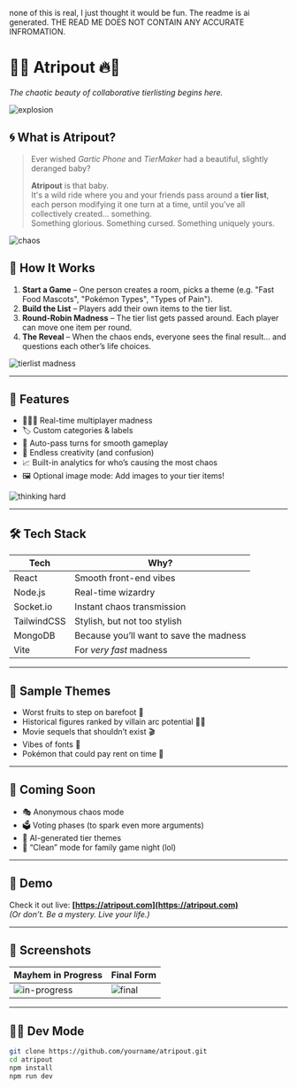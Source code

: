 none of this is real, I just thought it would be fun. The readme is ai generated.
THE READ ME DOES NOT CONTAIN ANY ACCURATE INFROMATION.

# 🎨🔥 Atripout 🔥🎨  
*The chaotic beauty of collaborative tierlisting begins here.*

![explosion](https://media.giphy.com/media/l0HlOvJ7yaacpuSas/giphy.gif)

## 🌀 What is Atripout?

> Ever wished *Gartic Phone* and *TierMaker* had a beautiful, slightly deranged baby?  
>  
> **Atripout** is that baby.  
> It's a wild ride where you and your friends pass around a **tier list**, each person modifying it one turn at a time, until you've all collectively created... something.   
> Something glorious. Something cursed. Something uniquely yours.

![chaos](https://media.giphy.com/media/3orieRzj7Jnele7UUY/giphy.gif)

## 🚀 How It Works

1. **Start a Game** – One person creates a room, picks a theme (e.g. "Fast Food Mascots", "Pokémon Types", "Types of Pain").
2. **Build the List** – Players add their own items to the tier list.
3. **Round-Robin Madness** – The tier list gets passed around. Each player can move one item per round.
4. **The Reveal** – When the chaos ends, everyone sees the final result... and questions each other’s life choices.

![tierlist madness](https://media.giphy.com/media/xUOxf0z0N3ueNf4SaY/giphy.gif)

---

## 🧠 Features

- 🧑‍🤝‍🧑 Real-time multiplayer madness
- 🏷️ Custom categories & labels
- 🔄 Auto-pass turns for smooth gameplay
- 🧩 Endless creativity (and confusion)
- 📈 Built-in analytics for who’s causing the most chaos
- 🖼️ Optional image mode: Add images to your tier items!

![thinking hard](https://media.giphy.com/media/3oKIPf3C7HqqYBVcCk/giphy.gif)

---

## 🛠️ Tech Stack

| Tech        | Why? |
|-------------|------|
| React       | Smooth front-end vibes |
| Node.js     | Real-time wizardry |
| Socket.io   | Instant chaos transmission |
| TailwindCSS | Stylish, but not too stylish |
| MongoDB     | Because you’ll want to save the madness |
| Vite        | For *very fast* madness |

---

## 🤯 Sample Themes

- Worst fruits to step on barefoot 🍌
- Historical figures ranked by villain arc potential 🦹‍♂️
- Movie sequels that shouldn’t exist 🎬
- Vibes of fonts 📜
- Pokémon that could pay rent on time 💸

---

## 🧪 Coming Soon

- 🎭 Anonymous chaos mode
- 🗳️ Voting phases (to spark even more arguments)
- 🧠 AI-generated tier themes
- 🧼 “Clean” mode for family game night (lol)

---

## 👀 Demo

Check it out live: **[https://atripout.com](https://atripout.com)**  
*(Or don’t. Be a mystery. Live your life.)*

---

## 📸 Screenshots

| Mayhem in Progress | Final Form |
|--------------------|------------|
| ![in-progress](https://media.giphy.com/media/3o6ZthpW0cTgIcLmve/giphy.gif) | ![final](https://media.giphy.com/media/3oEduSbSGpGaRX2Vri/giphy.gif) |

---

## 🧑‍💻 Dev Mode

```bash
git clone https://github.com/yourname/atripout.git
cd atripout
npm install
npm run dev
